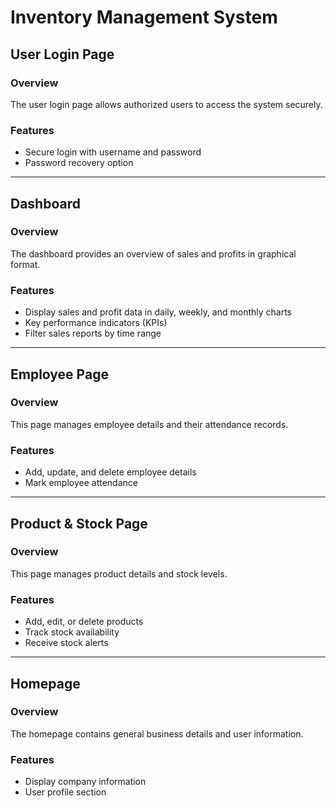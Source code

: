 # Inventory Management System  

## User Login Page  

### Overview  
The user login page allows authorized users to access the system securely.  

### Features  
- Secure login with username and password  
- Password recovery option  

---  

## Dashboard  

### Overview  
The dashboard provides an overview of sales and profits in graphical format.  

### Features  
- Display sales and profit data in daily, weekly, and monthly charts  
- Key performance indicators (KPIs)  
- Filter sales reports by time range  

---  

## Employee Page  

### Overview  
This page manages employee details and their attendance records.  

### Features  
- Add, update, and delete employee details  
- Mark employee attendance    

---  

## Product & Stock Page  

### Overview  
This page manages product details and stock levels.  

### Features  
- Add, edit, or delete products  
- Track stock availability  
- Receive stock alerts  

---  

## Homepage  

### Overview  
The homepage contains general business details and user information.  

### Features  
- Display company information  
- User profile section  
